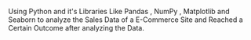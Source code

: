  Using Python and it's Libraries Like Pandas , NumPy , Matplotlib and Seaborn to analyze the Sales Data of a E-Commerce Site and Reached a Certain Outcome after analyzing the Data.
